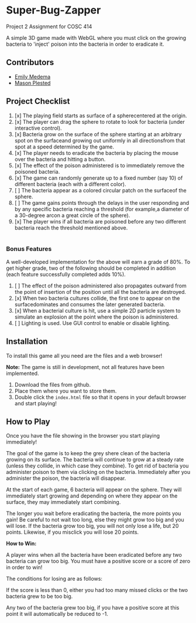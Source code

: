 # Super-Bug-Zapper
Project 2 Assignment for COSC 414 

A simple 3D game made with WebGL where you must click on the growing bacteria to 'inject' poison into the bacteria in order to eradicate it.

## Contributors
 - [Emily Medema](https://github.com/emedema)
 - [Mason Plested](https://github.com/MasonPles)

## Project Checklist

1. [x] The playing field starts as surface of a spherecentered at the origin. <br>
2. [x] The player can drag the sphere to rotate to look for bacteria (under interactive control).<br>
3. [x] Bacteria grow on the surface of the sphere starting at an arbitrary spot on the surfaceand growing out uniformly in all directionsfrom that spot at a speed determined by the game.<br>
4. [x] The player needs to eradicate the bacteria by placing the mouse over the bacteria and hitting a button.<br>
5. [x] The effect of the poison administered is to immediately remove the poisoned bacteria.<br>
6. [x] The game can randomly generate up to a fixed number (say 10) of different bacteria (each with a different color).<br>
7. [ ] The bacteria appear as a colored circular patch on the surfaceof the sphere.<br>
8. [ ] The game gains points through the delays in the user responding and by any specific bacteria reaching a threshold (for example,a diameter of a 30-degree arcon a great circle of the sphere).<br>
9. [x] The player wins if all bacteria are poisoned before any two different bacteria reach the threshold mentioned above.<br><br>

### Bonus Features

A well-developed implementation for the above will earn a grade of 80%. To get higher grade, two of the following should be completed in addition (each feature successfully completed adds 10%).<br>

1. [ ] The effect of the poison administered also propagates outward from the point of insertion of the position until all the bacteria are destroyed.<br>
2. [x] When two bacteria cultures collide, the first one to appear on the surfacedominates and consumes the later generated bacteria.<br>
3. [x] When a bacterial culture is hit, use a simple 2D particle system to simulate an explosion at the point where the poison is administered.<br>
4. [ ] Lighting is used. Use GUI control to enable or disable lighting.<br>

## Installation

To install this game all you need are the files and a web browser!

**Note:** The game is still in development, not all features have been implemented.

1. Download the files from github.
2. Place them where you want to store them.
3. Double click the `index.html` file so that it opens in your default browser and start playing!

## How to Play

Once you have the file showing in the browser you start playing immediately!

The goal of the game is to keep the grey shere clean of the bacteria growing on its surface. The bacteria will continue to grow at a steady rate (unless they collide, in which case they combine). To get rid of bacteria you administer poison to them via clicking on the bacteria. Immediately after you administer the poison, the bacteria will disappear. 

At the start of each game, 6 bacteria will appear on the sphere. They will immediately start growing and depending on where they appear on the surface, they may immediately start combining. 

The longer you wait before eradicating the bacteria, the more points you gain! Be careful to not wait too long, else they might grow too big and you will lose. If the bacteria grow too big, you will not only lose a life, but 20 points. Likewise, if you misclick you will lose 20 points.

**How to Win:**

A player wins when all the bacteria have been eradicated before any two bacteria can grow too big. You must have a positive score or a score of zero in order to win!

The conditions for losing are as follows:

If the score is less than 0, either you had too many missed clicks or the two bacteria grew to be too big.

Any two of the bacteria grew too big, if you have a positive score at this point it will automatically be reduced to -1.

